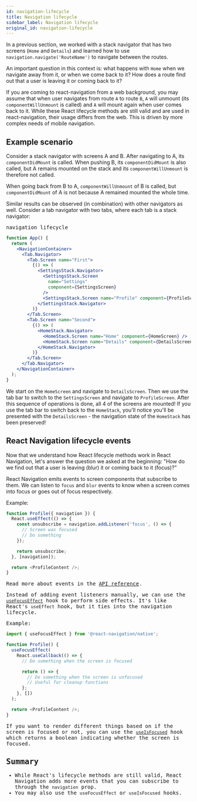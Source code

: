 ```yaml
---
id: navigation-lifecycle
title: Navigation lifecycle
sidebar_label: Navigation lifecycle
original_id: navigation-lifecycle
---
```


In a previous section, we worked with a stack navigator that has two screens (`Home` and `Details`) and learned how to use `navigation.navigate('RouteName')` to navigate between the routes.

An important question in this context is: what happens with `Home` when we navigate away from it, or when we come back to it? How does a route find out that a user is leaving it or coming back to it?

If you are coming to react-navigation from a web background, you may assume that when user navigates from route `A` to route `B`, `A` will unmount (its `componentWillUnmount` is called) and `A` will mount again when user comes back to it. While these React lifecycle methods are still valid and are used in react-navigation, their usage differs from the web. This is driven by more complex needs of mobile navigation.

## Example scenario

Consider a stack navigator with screens A and B. After navigating to A, its `componentDidMount` is called. When pushing B, its `componentDidMount` is also called, but A remains mounted on the stack and its `componentWillUnmount` is therefore not called.

When going back from B to A, `componentWillUnmount` of B is called, but `componentDidMount` of A is not because A remained mounted the whole time.

Similar results can be observed (in combination) with other navigators as well. Consider a tab navigator with two tabs, where each tab is a stack navigator:

<samp id="navigation-lifecycle">navigation lifecycle</samp>

```jsx
function App() {
  return (
    <NavigationContainer>
      <Tab.Navigator>
        <Tab.Screen name="First">
          {() => (
            <SettingsStack.Navigator>
              <SettingsStack.Screen
                name="Settings"
                component={SettingsScreen}
              />
              <SettingsStack.Screen name="Profile" component={ProfileScreen} />
            </SettingsStack.Navigator>
          )}
        </Tab.Screen>
        <Tab.Screen name="Second">
          {() => (
            <HomeStack.Navigator>
              <HomeStack.Screen name="Home" component={HomeScreen} />
              <HomeStack.Screen name="Details" component={DetailsScreen} />
            </HomeStack.Navigator>
          )}
        </Tab.Screen>
      </Tab.Navigator>
    </NavigationContainer>
  );
}
```

We start on the `HomeScreen` and navigate to `DetailsScreen`. Then we use the tab bar to switch to the `SettingsScreen` and navigate to `ProfileScreen`. After this sequence of operations is done, all 4 of the screens are mounted! If you use the tab bar to switch back to the `HomeStack`, you'll notice you'll be presented with the `DetailsScreen` - the navigation state of the `HomeStack` has been preserved!

## React Navigation lifecycle events

Now that we understand how React lifecycle methods work in React Navigation, let's answer the question we asked at the beginning: "How do we find out that a user is leaving (blur) it or coming back to it (focus)?"

React Navigation emits events to screen components that subscribe to them. We can listen to `focus` and `blur` events to know when a screen comes into focus or goes out of focus respectively.

Example:

<samp id="focus-and-blur" />

```js
function Profile({ navigation }) {
  React.useEffect(() => {
    const unsubscribe = navigation.addListener('focus', () => {
      // Screen was focused
      // Do something
    });

    return unsubscribe;
  }, [navigation]);

  return <ProfileContent />;
}
```

Read more about events in the [API reference](navigation-prop.html#navigation-events).

Instead of adding event listeners manually, we can use the [`useFocusEffect`](use-focus-effect.html) hook to perform side effects. It's like React's `useEffect` hook, but it ties into the navigation lifecycle.

Example:

<samp id="use-focus-effect" />

```js
import { useFocusEffect } from '@react-navigation/native';

function Profile() {
  useFocusEffect(
    React.useCallback(() => {
      // Do something when the screen is focused

      return () => {
        // Do something when the screen is unfocused
        // Useful for cleanup functions
      };
    }, [])
  );

  return <ProfileContent />;
}
```

If you want to render different things based on if the screen is focused or not, you can use the [`useIsFocused`](use-is-focused.html) hook which returns a boolean indicating whether the screen is focused.

## Summary

- While React's lifecycle methods are still valid, React Navigation adds more events that you can subscribe to through the `navigation` prop.
- You may also use the `useFocusEffect` or `useIsFocused` hooks.
